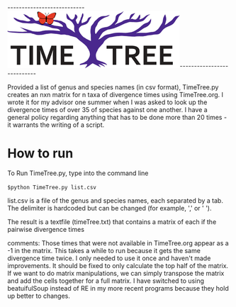
 ---------------------------![Input Files](https://raw.githubusercontent.com/AlishaMechtley/TimeTreeMatrix/master/timetree.png)---------------------------


Provided a list of genus and species names (in csv format), TimeTree.py creates an nxn matrix for n taxa of divergence times using TimeTree.org. I wrote it for my advisor one summer when I was asked to look up the divergence times of over 35 of species against one another. I have a general policy regarding anything that has to be done more than 20 times - it warrants the writing of a script. 

How to run
==========

To Run TimeTree.py, type into the command line

```$python TimeTree.py list.csv```

list.csv is a file of the genus and species names, each separated by a tab.
The delimiter is hardcoded but can be changed (for example, ',' or ' ').

The result is a textfile (timeTree.txt) that contains a matrix of each if the pairwise divergence times

comments:
Those times that were not available in TimeTree.org appear as a -1 in the matrix. This takes a while to run because it gets the same divergence time twice. I only needed to use it once and haven't made improvements. It should be fixed to only calculate the top half of the matrix. If we want to do matrix manipulations, we can simply transpose the matrix and add the cells together for a full matrix. I have switched to using beatuifulSoup instead of RE in my more recent programs because they hold up better to changes. 